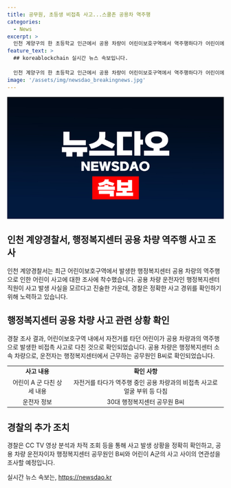 ```yaml
---
title: 공무원, 초등생 비접촉 사고...스쿨존 공용차 역주행
categories:
  - News
excerpt: >
  인천 계양구의 한 초등학교 인근에서 공용 차량이 어린이보호구역에서 역주행하다가 어린이에게 미세한 사고를 일으켰다는 사건이 발생했습니다. 사고를 당한 어린이는 자전거를 타고 있었으며, 사고를 일으킨 차량은 행정복지센터의 공용 차량으로 확인됐습니다. 운전자는 사고 발생 사실을 모르다고 진술했습니다. 경찰은 비접촉 사고를 고려해 사고 경위를 조사 중에 있습니다. (총 148자)
feature_text: >
  ## koreablockchain 실시간 뉴스 속보입니다.

  인천 계양구의 한 초등학교 인근에서 공용 차량이 어린이보호구역에서 역주행하다가 어린이에게 미세한 사고를 일으켰다는 사건이 발생했습니다. 사고를 당한 어린이는 자전거를 타고 있었으며, 사고를 일으킨 차량은 행정복지센터의 공용 차량으로 확인됐습니다. 운전자는 사고 발생 사실을 모르다고 진술했습니다. 경찰은 비접촉 사고를 고려해 사고 경위를 조사 중에 있습니다. (총 148자)
image: '/assets/img/newsdao_breakingnews.jpg'
---
```


<p><img src="/assets/img/newsdao_breakingnews.jpg" alt="koreablockchain 속보" /></p>

<h2 data-ke-size="size26">인천 계양경찰서, 행정복지센터 공용 차량 역주행 사고 조사</h2>

<p data-ke-size="size16">인천 계양경찰서는 최근 어린이보호구역에서 발생한 행정복지센터 공용 차량의 역주행으로 인한 어린이 사고에 대한 조사에 착수했습니다. 공용 차량 운전자인 행정복지센터 직원이 사고 발생 사실을 모르다고 진술한 가운데, 경찰은 정확한 사고 경위를 확인하기 위해 노력하고 있습니다.</p>

<h2 data-ke-size="size26">행정복지센터 공용 차량 사고 관련 상황 확인</h2>

<p data-ke-size="size16">경찰 조사 결과, 어린이보호구역 내에서 자전거를 타던 어린이가 공용 차량과의 역주행으로 발생한 비접촉 사고로 다친 것으로 확인되었습니다. 공용 차량은 행정복지센터 소속 차량으로, 운전자는 행정복지센터에서 근무하는 공무원인 B씨로 확인되었습니다.</p>

<table>
  <tr>
    <td style="text-align: center; height: 17px;"><b>사고 내용</b></td>
    <td style="text-align: center; height: 17px;"><b>확인 사항</b></td>
  </tr>
  <tr>
    <td style="text-align: center; height: 17px;">어린이 A 군 다친 상세 내용</td>
    <td style="text-align: center; height: 17px;">자전거를 타다가 역주행 중인 공용 차량과의 비접촉 사고로 얼굴 부위 등 다침</td>
  </tr>
  <tr>
    <td style="text-align: center; height: 17px;">운전자 정보</td>
    <td style="text-align: center; height: 17px;">30대 행정복지센터 공무원 B씨</td>
  </tr>
</table>

<h2 data-ke-size="size26">경찰의 추가 조치</h2>

<p data-ke-size="size16">경찰은 CC TV 영상 분석과 차적 조회 등을 통해 사고 발생 상황을 정확히 확인하고, 공용 차량 운전자이자 행정복지센터 공무원인 B씨와 어린이 A군의 사고 사이의 연관성을 조사할 예정입니다.</p>
실시간 뉴스 속보는, <a href="https://newsdao.kr" rel="dofollow">https://newsdao.kr</a>


